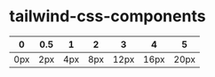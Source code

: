 # tailwind-css-components

| 0 | 0.5 | 1 | 2 | 3 | 4 |5 |
| ---- |---- | ---- |---- |---- |---- |---- |
| 0px |  2px | 4px | 8px | 12px | 16px | 20px | 

